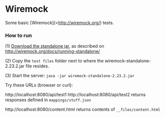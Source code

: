 # Wiremock

Some basic [Wiremock](<http://wiremock.org/) tests.

### How to run
(1) [Download the standalone jar](http://repo1.maven.org/maven2/com/github/tomakehurst/wiremock-standalone/2.23.2/wiremock-standalone-2.23.2.jar), as described on <http://wiremock.org/docs/running-standalone/>

(2) Copy the `test files` folder next to where the wiremock-standalone-2.23.2.jar file resides.

(3) Start the server: `java -jar wiremock-standalone-2.23.2.jar`



Try these URLs (browser or curl):

http://localhost:8080/api/test1
http://localhost:8080/api/test2
returns responses defined in `mappings/stuff.json`



http://localhost:8080/content.html
returns contents of `__files/content.html`

